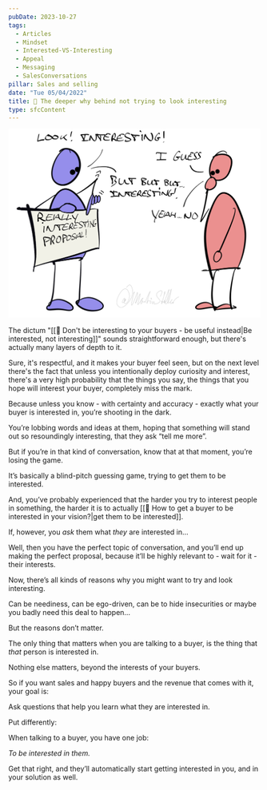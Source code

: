 ```yaml
---
pubDate: 2023-10-27
tags:
  - Articles
  - Mindset
  - Interested-VS-Interesting
  - Appeal
  - Messaging
  - SalesConversations
pillar: Sales and selling
date: "Tue 05/04/2022"
title: 📄 The deeper why behind not trying to look interesting
type: sfcContent
---
```


![](Media/SalesFlowCoach.app_More-reasons-to-not-try-and-interest-your-buyers-in-your-offer-or-ideas_MartinStellar.jpg)

The dictum "[[📄 Don't be interesting to your buyers - be useful instead|Be interested, not interesting]]" sounds straightforward enough, but there's actually many layers of depth to it.

Sure, it's respectful, and it makes your buyer feel seen, but on the next level there's the fact that unless you intentionally deploy curiosity and interest, there's a very high probability that the things you say, the things that you hope will interest your buyer, completely miss the mark.

Because unless you know - with certainty and accuracy - exactly what your buyer is interested in, you’re shooting in the dark.

You’re lobbing words and ideas at them, hoping that something will stand out so resoundingly interesting, that they ask “tell me more”.

But if you’re in that kind of conversation, know that at that moment, you’re losing the game.

It’s basically a blind-pitch guessing game, trying to get them to be interested.

And, you’ve probably experienced that the harder you try to interest people in something, the harder it is to actually [[📄 How to get a buyer to be interested in your vision?|get them to be interested]].

If, however, you *ask* them what *they* are interested in…

Well, then you have the perfect topic of conversation, and you’ll end up making the perfect proposal, because it’ll be highly relevant to - wait for it - their interests.

Now, there’s all kinds of reasons why you might want to try and look interesting.

Can be neediness, can be ego-driven, can be to hide insecurities or maybe you badly need this deal to happen…

But the reasons don’t matter.

The only thing that matters when you are talking to a buyer, is the thing that _that_ person is interested in.

Nothing else matters, beyond the interests of your buyers.

So if you want sales and happy buyers and the revenue that comes with it, your goal is:

Ask questions that help you learn what they are interested in.

Put differently:

When talking to a buyer, you have one job:

*To be interested in them.*

Get that right, and they’ll automatically start getting interested in you, and in your solution as well.
